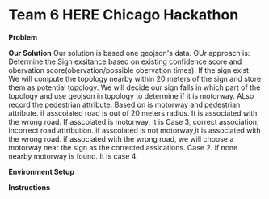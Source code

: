 # **Team 6 HERE Chicago Hackathon**

**Problem**

**Our Solution**
Our solution is based one geojson's data. OUr approach is:
Determine the Sign exsitance based on existing confidence score and obervation score(obervation/possible obervation times).
If the sign exist:
We will compute the topology nearby within 20 meters of the sign and store them as potential topology. 
We will decide our sign falls in which part of the topology and use geojson in topology to determine if it is motorway. ALso record the pedestrian attribute.
Based on is motorway and pedestrian attribute.
if asscoiated road is out of 20 meters radius. It is associated with the wrong road​.
If asscoiated is motorway, it is Case 3, correct association, incorrect road attribution. 
if asscoiated is not motorway,it is associated with the wrong road​.
if associated with the wrong road, we will choose a motorway near the sign as the corrected assications. Case 2.
if none nearby motorway is found. It is case 4.


**Environment Setup**


**Instructions**
